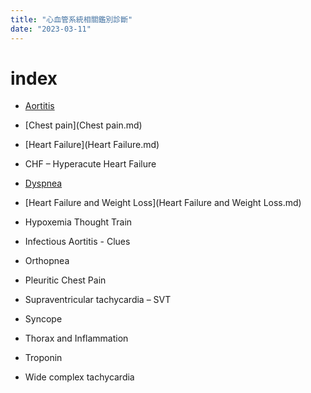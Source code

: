 ```yaml
---
title: "心血管系統相關鑑別診斷"
date: "2023-03-11"
---
```


# index

* [Aortitis](Aortitis.md)

* [Chest pain](Chest pain.md)

* [Heart Failure](Heart Failure.md)

* CHF – Hyperacute Heart Failure

* [Dyspnea](Dyspnea.md)

* [Heart Failure and Weight Loss](Heart Failure and Weight Loss.md)

* Hypoxemia Thought Train

* Infectious Aortitis - Clues

* Orthopnea

* Pleuritic Chest Pain

* Supraventricular tachycardia – SVT

* Syncope

* Thorax and Inflammation

* Troponin

* Wide complex tachycardia

